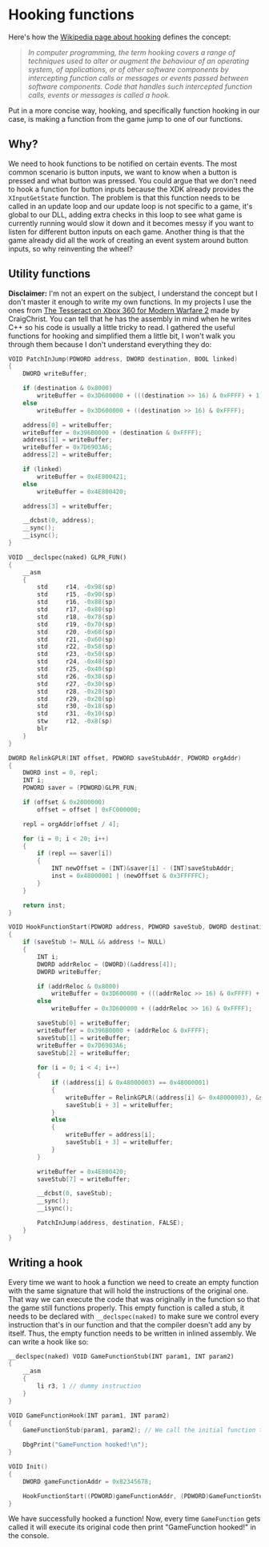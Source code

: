 # Hooking functions
Here's how the [Wikipedia page about hooking](https://en.wikipedia.org/wiki/Hooking) defines the concept:

>*In computer programming, the term hooking covers a range of techniques used to alter or augment the behaviour of an operating system, of applications, or of other software components by intercepting function calls or messages or events passed between software components. Code that handles such intercepted function calls, events or messages is called a hook.*

Put in a more concise way, hooking, and specifically function hooking in our case, is making a function from the game jump to one of our functions.

## Why?
We need to hook functions to be notified on certain events. The most common scenario is button inputs, we want to know when a button is pressed and what button was pressed. You could argue that we don't need to hook a function for button inputs because the XDK already provides the `XInputGetState` function. The problem is that this function needs to be called in an update loop and our update loop is not specific to a game, it's global to our DLL, adding extra checks in this loop to see what game is currently running would slow it down and it becomes messy if you want to listen for different button inputs on each game. Another thing is that the game already did all the work of creating an event system around button inputs, so why reinventing the wheel?

## Utility functions
**Disclaimer:** I'm not an expert on the subject, I understand the concept but I don't master it enough to write my own functions. In my projects I use the ones from [The Tesseract on Xbox 360 for Modern Warfare 2](https://github.com/rheard/The-Tesseract-on-Xbox-360-for-Modern-Warfare-2) made by CraigChrist. You can tell that he has the assembly in mind when he writes C++ so his code is usually a little tricky to read. I gathered the useful functions for hooking and simplified them a little bit, I won't walk you through them because I don't understand everything they do:
```C++
VOID PatchInJump(PDWORD address, DWORD destination, BOOL linked)
{
    DWORD writeBuffer;

    if (destination & 0x8000)
        writeBuffer = 0x3D600000 + (((destination >> 16) & 0xFFFF) + 1);
    else
        writeBuffer = 0x3D600000 + ((destination >> 16) & 0xFFFF);

    address[0] = writeBuffer;
    writeBuffer = 0x396B0000 + (destination & 0xFFFF);
    address[1] = writeBuffer;
    writeBuffer = 0x7D6903A6;
    address[2] = writeBuffer;

    if (linked)
        writeBuffer = 0x4E800421;
    else
        writeBuffer = 0x4E800420;

    address[3] = writeBuffer;

    __dcbst(0, address);
    __sync();
    __isync();
}

VOID __declspec(naked) GLPR_FUN()
{
    __asm
    {
        std     r14, -0x98(sp)
        std     r15, -0x90(sp)
        std     r16, -0x88(sp)
        std     r17, -0x80(sp)
        std     r18, -0x78(sp)
        std     r19, -0x70(sp)
        std     r20, -0x68(sp)
        std     r21, -0x60(sp)
        std     r22, -0x58(sp)
        std     r23, -0x50(sp)
        std     r24, -0x48(sp)
        std     r25, -0x40(sp)
        std     r26, -0x38(sp)
        std     r27, -0x30(sp)
        std     r28, -0x28(sp)
        std     r29, -0x20(sp)
        std     r30, -0x18(sp)
        std     r31, -0x10(sp)
        stw     r12, -0x8(sp)
        blr
    }
}

DWORD RelinkGPLR(INT offset, PDWORD saveStubAddr, PDWORD orgAddr)
{
    DWORD inst = 0, repl;
    INT i;
    PDWORD saver = (PDWORD)GLPR_FUN;

    if (offset & 0x2000000)
        offset = offset | 0xFC000000;

    repl = orgAddr[offset / 4];

    for (i = 0; i < 20; i++)
    {
        if (repl == saver[i])
        {
            INT newOffset = (INT)&saver[i] - (INT)saveStubAddr;
            inst = 0x48000001 | (newOffset & 0x3FFFFFC);
        }
    }

    return inst;
}

VOID HookFunctionStart(PDWORD address, PDWORD saveStub, DWORD destination)
{
    if (saveStub != NULL && address != NULL)
    {
        INT i;
        DWORD addrReloc = (DWORD)(&address[4]);
        DWORD writeBuffer;

        if (addrReloc & 0x8000)
            writeBuffer = 0x3D600000 + (((addrReloc >> 16) & 0xFFFF) + 1);
        else
            writeBuffer = 0x3D600000 + ((addrReloc >> 16) & 0xFFFF);

        saveStub[0] = writeBuffer;
        writeBuffer = 0x396B0000 + (addrReloc & 0xFFFF);
        saveStub[1] = writeBuffer;
        writeBuffer = 0x7D6903A6;
        saveStub[2] = writeBuffer;
    
        for (i = 0; i < 4; i++)
        {
            if ((address[i] & 0x48000003) == 0x48000001)
            {
                writeBuffer = RelinkGPLR((address[i] &~ 0x48000003), &saveStub[i + 3], &address[i]);
                saveStub[i + 3] = writeBuffer;
            }
            else
            {
                writeBuffer = address[i];
                saveStub[i + 3] = writeBuffer;
            }
        }

        writeBuffer = 0x4E800420;
        saveStub[7] = writeBuffer;

        __dcbst(0, saveStub);
        __sync();
        __isync();

        PatchInJump(address, destination, FALSE);
    }
}
```

## Writing a hook
Every time we want to hook a function we need to create an empty function with the same signature that will hold the instructions of the original one. That way we can execute the code that was originally in the function so that the game still functions properly. This empty function is called a stub, it needs to be declared with `__declspec(naked)` to make sure we control every instruction that's in our function and that the compiler doesn't add any by itself. Thus, the empty function needs to be written in inlined assembly.
We can write a hook like so:
```C++
__declspec(naked) VOID GameFunctionStub(INT param1, INT param2)
{
    __asm
    {
        li r3, 1 // dummy instruction
    }
}

VOID GameFunctionHook(INT param1, INT param2)
{
    GameFunctionStub(param1, param2); // We call the initial function to keep the original behavior intact

    DbgPrint("GameFunction hooked!\n");
}

VOID Init()
{
    DWORD gameFunctionAddr = 0x82345678;

    HookFunctionStart((PDWORD)gameFunctionAddr, (PDWORD)GameFunctionStub, (DWORD)GameFunctionHook);
}
```
We have successfully hooked a function! Now, every time `GameFunction` gets called it will execute its original code then print "GameFunction hooked!" in the console.
